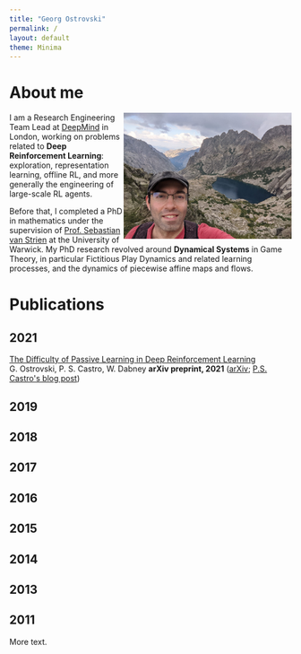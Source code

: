 ```yaml
---
title: "Georg Ostrovski"
permalink: /
layout: default
theme: Minima
---
```



# About me


<img src="data/pic2.jpg" alt="Me" width="300" height="225" align="right">

I am a Research Engineering Team Lead at [DeepMind](http://deepmind.com/) in London,
working on problems related to **Deep Reinforcement Learning**:
exploration, representation learning, offline RL, and more generally
the engineering of large-scale RL agents.

Before that, I completed a PhD in mathematics under the supervision of
[Prof. Sebastian van Strien](http://www2.imperial.ac.uk/~svanstri/) at the University of Warwick.
My PhD research revolved around **Dynamical Systems** in Game Theory, in particular
Fictitious Play Dynamics and related learning processes, and the dynamics of piecewise affine maps and flows.


# Publications

## 2021

[The Difficulty of Passive Learning in Deep Reinforcement Learning](https://arxiv.org/pdf/2110.14020.pdf)  
G. Ostrovski, P. S. Castro, W. Dabney
__arXiv preprint, 2021__
([arXiv](https://arxiv.org/abs/2110.14020); [P.S. Castro's blog post](https://psc-g.github.io/posts/research/rl/tandem/))



<!-- <li>
<b><a href="https://arxiv.org/pdf/2108.11811.pdf">
When should agents explore?
</a></b>
<br>M. Pislar, D. Szepesvari, G. Ostrovski, D. Borsa, T. Schaul.
<i>arXiv preprint, 2021</i>
(<a href=https://arxiv.org/abs/2108.11811>arXiv</a>)
</li>
<br>

<li>
<b><a href="https://arxiv.org/pdf/2105.05347.pdf">
Return-based Scaling: Yet Another Normalisation Trick for Deep RL
</a></b>
<br>T. Schaul, G. Ostrovski, Iurii Kemaev, D. Borsa.
<i>arXiv preprint, 2021</i>
(<a href=https://arxiv.org/abs/2105.05347>arXiv</a>)
</li>
<br>

<li>
<b><a href="https://arxiv.org/pdf/2102.13089.pdf">
On The Effect of Auxiliary Tasks on Representation Dynamics
</a></b>
<br>C. Lyle, M. Rowland, G. Ostrovski, W. Dabney.
<i>Proceedings of the 24<sup>th</sup> International Conference on Artificial Intelligence and Statistics (AISTATS) 2021, San Diego, California, USA, PMLR 130, 2021</i>
(<a href="http://proceedings.mlr.press/v130/lyle21a/lyle21a.pdf">conference paper</a>; <a href=https://arxiv.org/abs/2102.13089>arXiv</a>)
</li>
<br>

<li>
<b><a href="https://openreview.net/pdf?id=ONBPHFZ7zG4">
Temporally-Extended ε-Greedy Exploration
</a></b>
<br>W. Dabney, G. Ostrovski, A. Barreto.
<i>9<sup>th</sup> International Conference on Learning Representations (ICLR'21), 2021</i>
(<a href=https://openreview.net/forum?id=ONBPHFZ7zG4>conference paper</a>,
<a href=https://arxiv.org/abs/2006.01782>arXiv</a>)
</li>

</ul> -->

## 2019

## 2018

## 2017

## 2016

## 2015

## 2014

## 2013

## 2011

More text.
